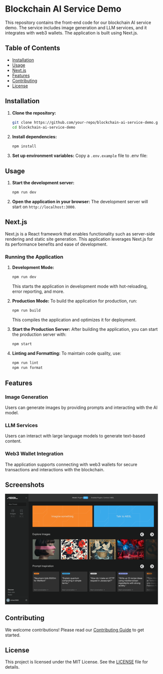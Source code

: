 # Blockchain AI Service Demo

This repository contains the front-end code for our blockchain AI service demo. The service includes image generation and LLM services, and it integrates with web3 wallets. The application is built using Next.js.

## Table of Contents
- [Installation](#installation)
- [Usage](#usage)
- [Next.js](#nextjs)
- [Features](#features)
- [Contributing](#contributing)
- [License](#license)

## Installation

1. **Clone the repository:**
   ```sh
   git clone https://github.com/your-repo/blockchain-ai-service-demo.git
   cd blockchain-ai-service-demo
   ```

2. **Install dependencies:**
   ```sh
   npm install
   ```

3. **Set up environment variables:**
   Copy a `.env.example` file to .env file:

## Usage

1. **Start the development server:**
   ```sh
   npm run dev
   ```

2. **Open the application in your browser:**
   The development server will start on `http://localhost:3000`.

## Next.js

Next.js is a React framework that enables functionality such as server-side rendering and static site generation. This application leverages Next.js for its performance benefits and ease of development.

### Running the Application

1. **Development Mode:**
   ```sh
   npm run dev
   ```
   This starts the application in development mode with hot-reloading, error reporting, and more.

2. **Production Mode:**
   To build the application for production, run:
   ```sh
   npm run build
   ```
   This compiles the application and optimizes it for deployment.

3. **Start the Production Server:**
   After building the application, you can start the production server with:
   ```sh
   npm start
   ```

4. **Linting and Formatting:**
   To maintain code quality, use:
   ```sh
   npm run lint
   npm run format
   ```

## Features

### Image Generation
Users can generate images by providing prompts and interacting with the AI model.

### LLM Services
Users can interact with large language models to generate text-based content.

### Web3 Wallet Integration
The application supports connecting with web3 wallets for secure transactions and interactions with the blockchain.

## Screenshots
![Screenshot](./doc/NewHome.png)

## Contributing

We welcome contributions! Please read our [Contributing Guide](CONTRIBUTING.md) to get started.

## License

This project is licensed under the MIT License. See the [LICENSE](LICENSE) file for details.
